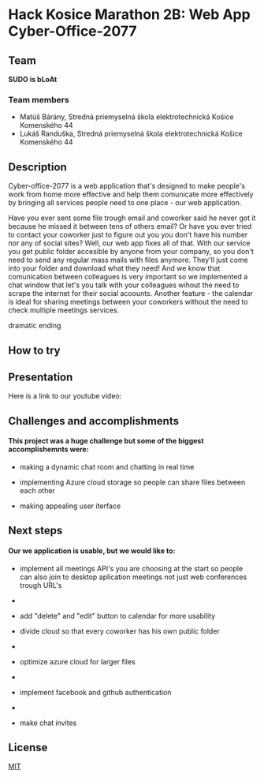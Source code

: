 # Hack Kosice Marathon 2B: Web App Cyber-Office-2077

## Team

**SUDO is bLoAt**

### Team members

- Matúš Bárány, Stredná priemyselná škola elektrotechnická Košice Komenského 44
- Lukáš Randuška, Stredná priemyselná škola elektrotechnická Košice Komenského 44


## Description
Cyber-office-2077 is a web application that's designed to make people's work from home more effective and help them comunicate more effectively by bringing all services people   need to one place - our web application.

Have you ever sent some file trough email and coworker said he never got it because he missed it between tens of others email? Or have you ever tried to contact your coworker just to figure out you you don't have his number nor any of social sites? Well, our web app fixes all of that. With our service you get public folder accesible by anyone from your company, so you don't need to send any regular mass mails with files anymore. They'll just come into your folder and download what they need! And we know that comunication between colleagues is very important so we implemented a chat window that let's you talk with your colleagues wihout the need to scrape the internet for their social acoounts. Another feature - the calendar is ideal for sharing meetings between your coworkers without the need to check multiple meetings services.  

dramatic ending

## How to try
    

## Presentation
Here is a link to our youtube video:

## Challenges and accomplishments

#### This project was a huge challenge but some of the biggest accomplishemnts were:

 - making a dynamic chat room and chatting in real time 

 - implementing Azure cloud storage so people can share files between each other
 
 - making appealing user iterface 

## Next steps
#### Our we application is usable, but we would like to: 
 - implement all meetings API's you are choosing at the start so people can also join to desktop aplication meetings not just web conferences trough URL's 
 - 
 - add "delete" and "edit" button to calendar for more usability

 - divide cloud so that every coworker has his own public folder 
 - 
 - optimize azure cloud for larger files
 - 
 - implement facebook and github authentication
 - 
 - make chat invites
   
## License

[MIT](https://choosealicense.com/licenses/mit/)

